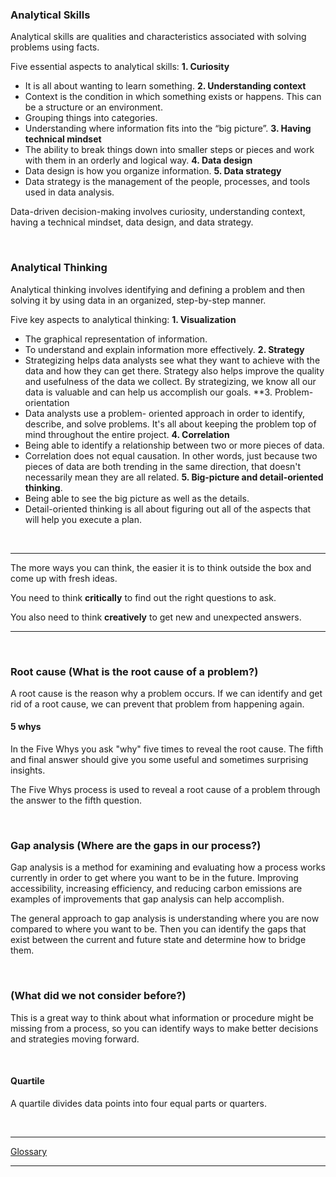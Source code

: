 ### Analytical Skills
Analytical skills are qualities and characteristics associated with solving problems using facts.

Five essential aspects to analytical skills:
**1. Curiosity**  
   - It is all about wanting to learn something. 
**2. Understanding context**
   - Context is the condition in which something exists or happens. This can be a structure or an environment.
   - Grouping things into categories.
   - Understanding where information fits into the “big picture”.
**3. Having technical mindset**
   - The ability to break things down into smaller steps or pieces and work with them in an orderly and logical way.
**4. Data design**
   - Data design is how you organize information.
**5. Data strategy**
   - Data strategy is the management of the people, processes, and tools used in data analysis.

Data-driven decision-making involves curiosity, understanding context, having a technical mindset, data design, and data strategy.

<br />

### Analytical Thinking
Analytical thinking involves identifying and defining a problem and then solving it by using data in an organized, step-by-step manner.

Five key aspects to analytical thinking:
**1. Visualization** 
   - The graphical representation of information.
   - To understand and explain information more effectively.
**2. Strategy** 
   - Strategizing helps data analysts see what they want to achieve with the data and how they can get there. Strategy also helps improve the quality and usefulness of the data we collect. By strategizing, we know all our data is valuable and can help us accomplish our goals.
**3. Problem-orientation 
   - Data analysts use a problem- oriented approach in order to identify, describe, and solve problems. It's all about keeping the problem top of mind throughout the entire project.
**4. Correlation** 
   - Being able to identify a relationship between two or more pieces of data.
   - Correlation does not equal causation. In other words, just because two pieces of data are both trending in the same direction, that doesn't necessarily mean they are all related.
**5. Big-picture and detail-oriented thinking**.
   - Being able to see the big picture as well as the details.
   - Detail-oriented thinking is all about figuring out all of the aspects that will help you execute a plan.

<br />

---

The more ways you can think, the easier it is to think outside the box and come up with fresh ideas.

You need to think **critically** to find out the right questions to ask.

You also need to think **creatively** to get new and unexpected answers.

---

<br />

### Root cause (What is the root cause of a problem?)
A root cause is the reason why a problem occurs.
If we can identify and get rid of a root cause, we can prevent that problem from happening again.

#### 5 whys
In the Five Whys you ask "why" five times to reveal the root cause. The fifth and final answer should give you some useful and sometimes surprising insights.

The Five Whys process is used to reveal a root cause of a problem through the answer to the fifth question.

<br />

### Gap analysis (Where are the gaps in our process?)
Gap analysis is a method for examining and evaluating how a process works currently in order to get where you want to be in the future. Improving accessibility, increasing efficiency, and reducing carbon emissions are examples of improvements that gap analysis can help accomplish.

The general approach to gap analysis is understanding where you are now compared to where you want to be. Then you can identify the gaps that exist between the current and future state and determine how to bridge them.

<br />

### (What did we not consider before?)
This is a great way to think about what information or procedure might be missing from a process, so you can identify ways to make better decisions and strategies moving forward.

<br />

#### Quartile
A quartile divides data points into four equal parts or quarters. 

<br />

---

[Glossary](https://docs.google.com/document/d/1NPfVEPe0X2l3d2v-XIaevT0I5OU5J4EYMGeetijKhAM/template/preview?resourcekey=0-bLCbJQfNZJ70tiFfxT2VXg)

---

